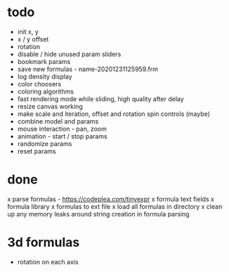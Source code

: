 # todo

- init x, y
- x / y offset
- rotation
- disable / hide unused param sliders
- bookmark params
- save new formulas - name-20201231125959.frm
- log density display
- color choosers
- coloring algorithms
- fast rendering mode while sliding, high quality after delay
- resize canvas working
- make scale and iteration, offset and rotation spin controls (maybe)
- combine model and params
- mouse interaction - pan, zoom
- animation - start / stop params
- randomize params
- reset params

# done

x parse formulas - https://codeplea.com/tinyexpr
x formula text fields
x formula library
x formulas to ext file
x load all formulas in directory
x clean up any memory leaks around string creation in formula parsing


# 3d formulas

- rotation on each axis
